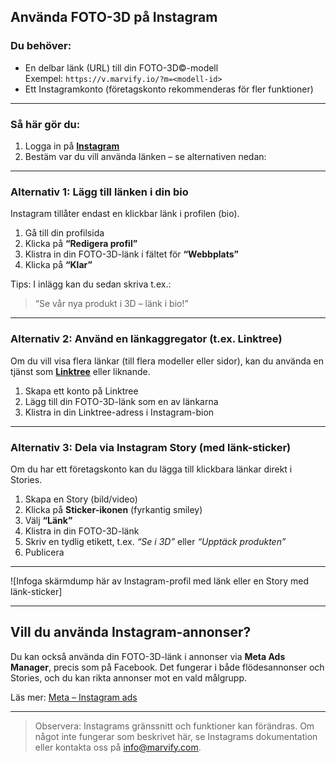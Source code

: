 ## Använda FOTO-3D på Instagram

### Du behöver:
- En delbar länk (URL) till din FOTO-3D©-modell  
  Exempel: `https://v.marvify.io/?m=<modell-id>`
- Ett Instagramkonto (företagskonto rekommenderas för fler funktioner)

---

### Så här gör du:

1. Logga in på **[Instagram](https://www.instagram.com)**
2. Bestäm var du vill använda länken – se alternativen nedan:

---

### **Alternativ 1: Lägg till länken i din bio**

Instagram tillåter endast en klickbar länk i profilen (bio).

1. Gå till din profilsida
2. Klicka på **“Redigera profil”**
3. Klistra in din FOTO-3D-länk i fältet för **“Webbplats”**
4. Klicka på **“Klar”**

Tips: I inlägg kan du sedan skriva t.ex.:  
> “Se vår nya produkt i 3D – länk i bio!”

---

### **Alternativ 2: Använd en länkaggregator (t.ex. Linktree)**

Om du vill visa flera länkar (till flera modeller eller sidor), kan du använda en tjänst som **[Linktree](https://linktr.ee/)** eller liknande.

1. Skapa ett konto på Linktree
2. Lägg till din FOTO-3D-länk som en av länkarna
3. Klistra in din Linktree-adress i Instagram-bion

---

### **Alternativ 3: Dela via Instagram Story (med länk-sticker)**

Om du har ett företagskonto kan du lägga till klickbara länkar direkt i Stories.

1. Skapa en Story (bild/video)
2. Klicka på **Sticker-ikonen** (fyrkantig smiley)
3. Välj **“Länk”**
4. Klistra in din FOTO-3D-länk
5. Skriv en tydlig etikett, t.ex. *“Se i 3D”* eller *“Upptäck produkten”*
6. Publicera

---

![Infoga skärmdump här av Instagram-profil med länk eller en Story med länk-sticker]

---

## Vill du använda Instagram-annonser?

Du kan också använda din FOTO-3D-länk i annonser via **Meta Ads Manager**, precis som på Facebook. Det fungerar i både flödesannonser och Stories, och du kan rikta annonser mot en vald målgrupp.

Läs mer: [Meta – Instagram ads](https://www.facebook.com/business/instagram/advertising)

---

> Observera: Instagrams gränssnitt och funktioner kan förändras. Om något inte fungerar som beskrivet här, se Instagrams dokumentation eller kontakta oss på [info@marvify.com](mailto:info@marvify.com).
